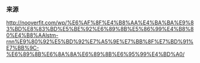 ### 来源

http://nooverfit.com/wp/%E6%AF%8F%E4%B8%AA%E4%BA%BA%E9%83%BD%E8%83%BD%E5%BE%92%E6%89%8B%E5%86%99%E4%B8%80%E4%B8%AAlstm-rnn%E9%80%92%E5%BD%92%E7%A5%9E%E7%BB%8F%E7%BD%91%E7%BB%9C-%E6%89%8B%E6%8A%8A%E6%89%8B%E6%95%99%E4%BD%A0/